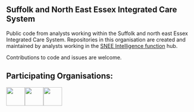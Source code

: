 ## Suffolk and North East Essex Integrated Care System

Public code from analysts working within the Suffolk and north east Essex Integrated Care System. Repositories in this organisation are created and maintained by analysts working in the [SNEE Intelligence function](https://www.sneeics.org.uk/can-do-health-and-care/creative/knowledge-and-intelligence/) hub.

Contributions to code and issues are welcome.

## Participating Organisations:
<img src="https://sneeics.org.uk/wp-content/uploads/2022/11/logo-wide.png" height=50 padding=15><img src="https://upload.wikimedia.org/wikipedia/en/thumb/5/58/Suffolk_County_Council.svg/250px-Suffolk_County_Council.svg.png" height=50 padding=15><img src="https://upload.wikimedia.org/wikipedia/en/thumb/8/8d/Essex_County_Council_logo.svg/200px-Essex_County_Council_logo.svg.png" height=50 padding=15>
